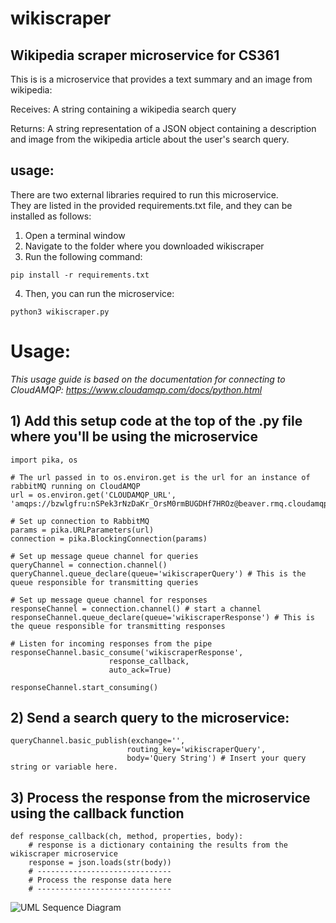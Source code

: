 # wikiscraper
## Wikipedia scraper microservice for CS361

This is is a microservice that provides a text summary and an image from wikipedia:

Receives:
A string containing a wikipedia search query

Returns:
A string representation of a JSON object containing a description and image from the wikipedia article about the user's search query.

## usage:

There are two external libraries required to run this microservice.  
They are listed in the provided requirements.txt file, and they can be installed as follows:

1. Open a terminal window
2. Navigate to the folder where you downloaded wikiscraper
3. Run the following command:
```
pip install -r requirements.txt
```
4. Then, you can run the microservice:
```
python3 wikiscraper.py
```

# Usage:
_This usage guide is based on the documentation for connecting to CloudAMQP:  https://www.cloudamqp.com/docs/python.html_

## 1)  Add this setup code at the top of the .py file where you'll be using the microservice

```
import pika, os

# The url passed in to os.environ.get is the url for an instance of rabbitMQ running on CloudAMQP
url = os.environ.get('CLOUDAMQP_URL', 'amqps://bzwlgfru:nSPek3rNzDaKr_OrsM0rmBUGDHf7HROz@beaver.rmq.cloudamqp.com/bzwlgfru')

# Set up connection to RabbitMQ
params = pika.URLParameters(url)
connection = pika.BlockingConnection(params)

# Set up message queue channel for queries
queryChannel = connection.channel()
queryChannel.queue_declare(queue='wikiscraperQuery') # This is the queue responsible for transmitting queries

# Set up message queue channel for responses
responseChannel = connection.channel() # start a channel
responseChannel.queue_declare(queue='wikiscraperResponse') # This is the queue responsible for transmitting responses

# Listen for incoming responses from the pipe
responseChannel.basic_consume('wikiscraperResponse',
                      response_callback,
                      auto_ack=True)
                      
responseChannel.start_consuming()
```

## 2)  Send a search query to the microservice:

```
queryChannel.basic_publish(exchange='',
                          routing_key='wikiscraperQuery',
                          body='Query String') # Insert your query string or variable here.
```


## 3)  Process the response from the microservice using the callback function 
```
def response_callback(ch, method, properties, body):
    # response is a dictionary containing the results from the wikiscraper microservice
    response = json.loads(str(body))
    # ------------------------------
    # Process the response data here
    # ------------------------------
```

![UML Sequence Diagram](https://drive.google.com/file/d/11hnpeV40RebEIpkCfKOpjZ-ncbuw8YOd/view?usp=sharing)




